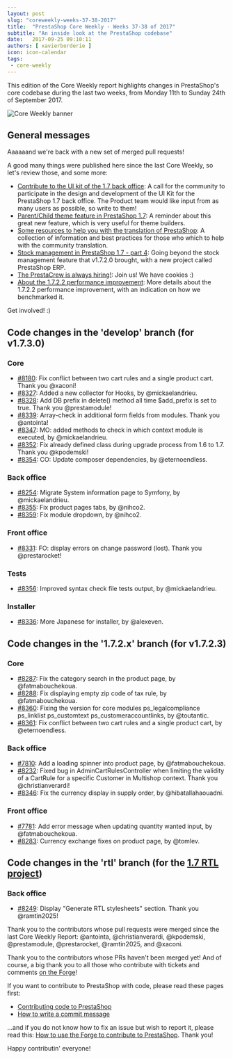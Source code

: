 ```yaml
---
layout: post
slug: "coreweekly-weeks-37-38-2017"
title:  "PrestaShop Core Weekly - Weeks 37-38 of 2017"
subtitle: "An inside look at the PrestaShop codebase"
date:   2017-09-25 09:10:11
authors: [ xavierborderie ]
icon: icon-calendar
tags:
 - core-weekly
---
```


This edition of the Core Weekly report highlights changes in PrestaShop's core codebase during the last two weeks, from Monday 11th to Sunday 24th of September 2017.

![Core Weekly banner](/assets/images/2017/04/core_weekly_banner.jpg)


## General messages

Aaaaaand we're back with a new set of merged pull requests!

A good many things were published here since the last Core Weekly, so let's review those, and some more:

* [Contribute to the UI kit of the 1.7 back office](http://build.prestashop.com/news/PrestaShop-UI-Kit/): A call for the community to participate in the design and development of the UI Kit for the PrestaShop 1.7 back office. The Product team would like input from as many users as possible, so write to them!
* [Parent/Child theme feature in PrestaShop 1.7](http://build.prestashop.com/news/Child-Themes-Feature/): A reminder about this great new feature, which is very useful for theme builders.
* [Some resources to help you with the translation of PrestaShop](http://build.prestashop.com/news/translation-resources/): A collection of information and best practices for those who which to help with the community translation.
* [Stock management in PrestaShop 1.7 - part 4](http://build.prestashop.com/news/stock-management-in-prestashop-1-7-part-4-prestashop-erp/): Going beyond the stock management feature that v1.7.2.0 brought, with a new project called PrestaShop ERP.
* [The PrestaCrew is always hiring!](http://build.prestashop.com/news/prestashop-always-hiring/): Join us! We have cookies :)
* [About the 1.7.2.2 performance improvement](http://build.prestashop.com/news/prestashop-1-7-2-2-performance/): More details about the 1.7.2.2 performance improvement, with an indication on how we benchmarked it.

Get involved! :)


## Code changes in the 'develop' branch (for v1.7.3.0)

### Core

* [#8180](https://github.com/PrestaShop/PrestaShop/pull/8180): Fix conflict between two cart rules and a single product cart. Thank you @xaconi!
* [#8327](https://github.com/PrestaShop/PrestaShop/pull/8327): Added a new collector for Hooks, by @mickaelandrieu.
* [#8328](https://github.com/PrestaShop/PrestaShop/pull/8328): Add DB prefix in delete() method all time $add_prefix is set to true. Thank you @prestamodule!
* [#8339](https://github.com/PrestaShop/PrestaShop/pull/8339): Array-check in additional form fields from modules. Thank you @antointa!
* [#8347](https://github.com/PrestaShop/PrestaShop/pull/8347): MO: added methods to check in which context module is executed, by @mickaelandrieu.
* [#8352](https://github.com/PrestaShop/PrestaShop/pull/8352): Fix already defined class during upgrade process from 1.6 to 1.7. Thank you @kpodemski!
* [#8354](https://github.com/PrestaShop/PrestaShop/pull/8354): CO: Update composer dependencies, by @eternoendless.


### Back office

* [#8254](https://github.com/PrestaShop/PrestaShop/pull/8254): Migrate System information page to Symfony, by @mickaelandrieu.
* [#8355](https://github.com/PrestaShop/PrestaShop/pull/8355): Fix product pages tabs, by @nihco2.
* [#8359](https://github.com/PrestaShop/PrestaShop/pull/8359): Fix module dropdown, by @nihco2.


### Front office

* [#8331](https://github.com/PrestaShop/PrestaShop/pull/8331): FO: display errors on change password (lost). Thank you @prestarocket!


### Tests

* [#8356](https://github.com/PrestaShop/PrestaShop/pull/8356): Improved syntax check file tests output, by @mickaelandrieu.


### Installer

* [#8336](https://github.com/PrestaShop/PrestaShop/pull/8336): More Japanese for installer, by @alexeven.


## Code changes in the '1.7.2.x' branch (for v1.7.2.3)

### Core

* [#8287](https://github.com/PrestaShop/PrestaShop/pull/8287): Fix the category search in the product page, by @fatmabouchekoua.
* [#8288](https://github.com/PrestaShop/PrestaShop/pull/8288): Fix displaying empty zip code of tax rule, by @fatmabouchekoua.
* [#8360](https://github.com/PrestaShop/PrestaShop/pull/8360): Fixing the version for core modules ps\_legalcompliance ps\_linklist ps\_customtext ps\_customeraccountlinks, by @toutantic.
* [#8361](https://github.com/PrestaShop/PrestaShop/pull/8361): Fix conflict between two cart rules and a single product cart, by @eternoendless.


### Back office

* [#7810](https://github.com/PrestaShop/PrestaShop/pull/7810): Add a loading spinner into product page, by @fatmabouchekoua.
* [#8232](https://github.com/PrestaShop/PrestaShop/pull/8232): Fixed bug in AdminCartRulesController when limiting the validity of a CartRule for a specific Customer in Multishop context. Thank you @christianverardi!
* [#8346](https://github.com/PrestaShop/PrestaShop/pull/8346): Fix the currency display in supply order, by @hibatallahaouadni.


### Front office

* [#7781](https://github.com/PrestaShop/PrestaShop/pull/7781): Add error message when updating quantity wanted input, by @fatmabouchekoua.
* [#8283](https://github.com/PrestaShop/PrestaShop/pull/8283): Currency exchange fixes on product page, by @tomlev.


## Code changes in the 'rtl' branch (for the [1.7 RTL project](http://build.prestashop.com/news/PrestaShop-RTL-project-update/))

### Back office

* [#8249](https://github.com/PrestaShop/PrestaShop/pull/8249): Display "Generate RTL stylesheets" section. Thank you @ramtin2025!


Thank you to the contributors whose pull requests were merged since the last Core Weekly Report: @antointa, @christianverardi, @kpodemski, @prestamodule, @prestarocket, @ramtin2025, and @xaconi.

Thank you to the contributors whose PRs haven't been merged yet! And of course, a big thank you to all those who contribute with tickets and comments [on the Forge](http://forge.prestashop.com/)!

If you want to contribute to PrestaShop with code, please read these pages first:

 * [Contributing code to PrestaShop](http://doc.prestashop.com/display/PS16/Contributing+code+to+PrestaShop)
 * [How to write a commit message](http://doc.prestashop.com/display/PS16/How+to+write+a+commit+message)

...and if you do not know how to fix an issue but wish to report it, please read this: [How to use the Forge to contribute to PrestaShop](http://doc.prestashop.com/display/PS16/How+to+use+the+Forge+to+contribute+to+PrestaShop). Thank you!

Happy contributin' everyone!
